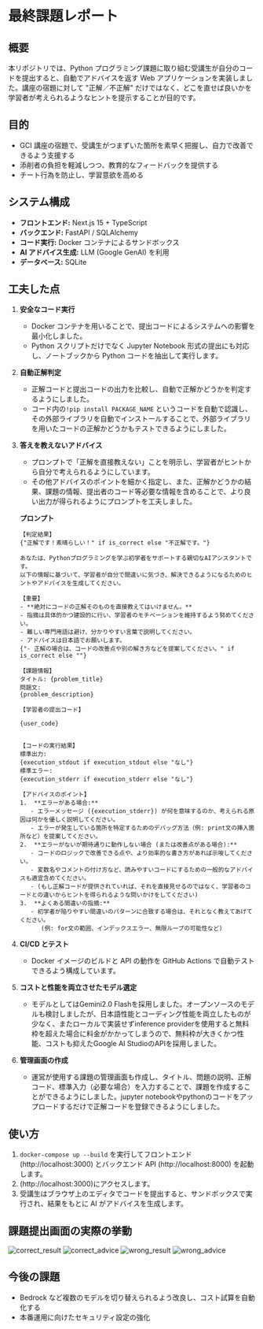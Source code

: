 # 最終課題レポート

## 概要

本リポジトリでは、Python プログラミング課題に取り組む受講生が自分のコードを提出すると、自動でアドバイスを返す Web アプリケーションを実装しました。講座の宿題に対して "正解／不正解" だけではなく、どこを直せば良いかを学習者が考えられるようなヒントを提示することが目的です。

## 目的

- GCI 講座の宿題で、受講生がつまずいた箇所を素早く把握し、自力で改善できるよう支援する
- 添削者の負担を軽減しつつ、教育的なフィードバックを提供する
- チート行為を防止し、学習意欲を高める

## システム構成

- **フロントエンド:** Next.js 15 + TypeScript
- **バックエンド:** FastAPI / SQLAlchemy
- **コード実行:** Docker コンテナによるサンドボックス 
- **AI アドバイス生成:** LLM (Google GenAI) を利用
- **データベース:** SQLite

## 工夫した点

1. **安全なコード実行**
   - Docker コンテナを用いることで、提出コードによるシステムへの影響を最小化しました。
   - Python スクリプトだけでなく Jupyter Notebook 形式の提出にも対応し、ノートブックから Python コードを抽出して実行します。

2. **自動正解判定**
   - 正解コードと提出コードの出力を比較し、自動で正解かどうかを判定するようにしました。
   - コード内の```!pip install PACKAGE_NAME``` というコードを自動で認識し、その外部ライブラリを自動でインストールすることで、外部ライブラリを用いたコードの正解かどうかもテストできるようにしました。
3. **答えを教えないアドバイス**
   - プロンプトで「正解を直接教えない」ことを明示し、学習者がヒントから自分で考えられるようにしています。
   - その他アドバイスのポイントを細かく指定し、また、正解かどうかの結果、課題の情報、提出者のコード等必要な情報を含めることで、より良い出力が得られるようにプロンプトを工夫しました。
   
   **プロンプト**
   ```
   【判定結果】
   {"正解です！素晴らしい！" if is_correct else "不正解です。"}

   あなたは、Pythonプログラミングを学ぶ初学者をサポートする親切なAIアシスタントです。
   以下の情報に基づいて、学習者が自分で間違いに気づき、解決できるようになるためのヒントやアドバイスを生成してください。

   【重要】
   - **絶対にコードの正解そのものを直接教えてはいけません。**
   - 指摘は具体的かつ建設的に行い、学習者のモチベーションを維持するよう努めてください。
   - 難しい専門用語は避け、分かりやすい言葉で説明してください。
   - アドバイスは日本語でお願いします。
   {"- 正解の場合は、コードの改善点や別の解き方などを提案してください。" if is_correct else ""}

   【課題情報】
   タイトル: {problem_title}
   問題文:
   {problem_description}

   【学習者の提出コード】

   {user_code}


   【コードの実行結果】
   標準出力:
   {execution_stdout if execution_stdout else "なし"}
   標準エラー:
   {execution_stderr if execution_stderr else "なし"}

   【アドバイスのポイント】
   1.  **エラーがある場合:**
      - エラーメッセージ ({execution_stderr}) が何を意味するのか、考えられる原因は何かを優しく説明してください。
      - エラーが発生している箇所を特定するためのデバッグ方法（例: print文の挿入箇所など）を提案してください。
   2.  **エラーがないが期待通りに動作しない場合 (または改善点がある場合):**
      - コードのロジックで改善できる点や、より効率的な書き方があれば示唆してください。
      - 変数名やコメントの付け方など、読みやすいコードにするための一般的なアドバイスも適宜含めてください。
      - (もし正解コードが提供されていれば、それを直接見せるのではなく、学習者のコードとの違いからヒントを得られるような問いかけをしてください)
   3.  **よくある間違いの指摘:**
      - 初学者が陥りやすい間違いのパターンに合致する場合は、それとなく教えてあげてください。
         (例: for文の範囲、インデックスエラー、無限ループの可能性など)

   ```
4. **CI/CD とテスト**
   - Docker イメージのビルドと API の動作を GitHub Actions で自動テストできるよう構成しています。
5. **コストと性能を両立させたモデル選定**
   - モデルとしてはGemini2.0 Flashを採用しました。オープンソースのモデルも検討しましたが、日本語性能とコーディング性能を両立したものが少なく、またローカルで実装せずinference providerを使用すると無料枠を超えた場合に料金がかかってしまうので、無料枠が大きくかつ性能、コストも抑えたGoogle AI StudioのAPIを採用しました。
6. **管理画面の作成**
   - 運営が使用する課題の管理画面も作成し、タイトル、問題の説明、正解コード、標準入力（必要な場合）を入力することで、課題を作成することができるようにしました。jupyter notebookやpythonのコードをアップロードするだけで正解コードを登録できるようにしました。

## 使い方

1. `docker-compose up --build` を実行してフロントエンド (http://localhost:3000) とバックエンド API (http://localhost:8000) を起動します。
2. (http://localhost:3000)にアクセスします。
3. 受講生はブラウザ上のエディタでコードを提出すると、サンドボックスで実行され、結果をもとに AI がアドバイスを生成します。

## 課題提出画面の実際の挙動
![correct_result](frontend/public/correct_result.png)
![correct_advice](frontend/public/correct_advice.png)
![wrong_result](frontend/public/wrong_result.png)
![wrong_advice](frontend/public/wrong_advice.png)
## 今後の課題
- Bedrock など複数のモデルを切り替えられるよう改良し、コスト試算を自動化する
- 本番運用に向けたセキュリティ設定の強化

